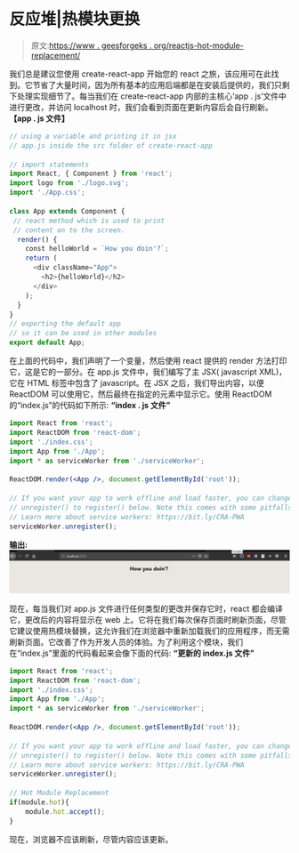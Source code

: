 # 反应堆|热模块更换

> 原文:[https://www . geesforgeks . org/reactjs-hot-module-replacement/](https://www.geeksforgeeks.org/reactjs-hot-module-replacement/)

我们总是建议您使用 create-react-app 开始您的 react 之旅，该应用可在此找到。它节省了大量时间，因为所有基本的应用后端都是在安装后提供的，我们只剩下处理实现细节了。每当我们在 create-react-app 内部的主核心‘app . js’文件中进行更改，并访问 localhost 时，我们会看到页面在更新内容后会自行刷新。
**【app . js 文件】**

```jsx
// using a variable and printing it in jsx
// app.js inside the src folder of create-react-app

// import statements
import React, { Component } from 'react';
import logo from './logo.svg';
import './App.css';

class App extends Component {
 // react method which is used to print
 // content on to the screen.
  render() {
    const helloWorld = `How you doin'?`;
    return (
      <div className="App">
        <h2>{helloWorld}</h2>
      </div>
    );
  }
}
// exporting the default app 
// so it can be used in other modules
export default App;
```

在上面的代码中，我们声明了一个变量，然后使用 react 提供的 render 方法打印它，这是它的一部分。在 app.js 文件中，我们编写了主 JSX( javascript XML)，它在 HTML 标签中包含了 javascript。在 JSX 之后，我们导出内容，以便 ReactDOM 可以使用它，然后最终在指定的元素中显示它。使用 ReactDOM 的“index.js”的代码如下所示:
**“index . js 文件”**

```jsx
import React from 'react';
import ReactDOM from 'react-dom';
import './index.css';
import App from './App';
import * as serviceWorker from './serviceWorker';

ReactDOM.render(<App />, document.getElementById('root'));

// If you want your app to work offline and load faster, you can change
// unregister() to register() below. Note this comes with some pitfalls.
// Learn more about service workers: https://bit.ly/CRA-PWA
serviceWorker.unregister();
```

**输出:**
![](img/08c89964580b1cf1ff7025be78d3c5aa.png)

现在，每当我们对 app.js 文件进行任何类型的更改并保存它时，react 都会编译它，更改后的内容将显示在 web 上。它将在我们每次保存页面时刷新页面，尽管它建议使用热模块替换，这允许我们在浏览器中重新加载我们的应用程序，而无需刷新页面。它改善了作为开发人员的体验。为了利用这个模块，我们在“index.js”里面的代码看起来会像下面的代码:
**“更新的 index.js 文件”**

```jsx
import React from 'react';
import ReactDOM from 'react-dom';
import './index.css';
import App from './App';
import * as serviceWorker from './serviceWorker';

ReactDOM.render(<App />, document.getElementById('root'));

// If you want your app to work offline and load faster, you can change
// unregister() to register() below. Note this comes with some pitfalls.
// Learn more about service workers: https://bit.ly/CRA-PWA
serviceWorker.unregister();

// Hot Module Replacement
if(module.hot){
    module.hot.accept();
}
```

现在，浏览器不应该刷新，尽管内容应该更新。